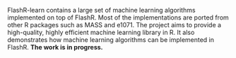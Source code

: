 FlashR-learn contains a large set of machine learning algorithms implemented
on top of FlashR. Most of the implementations are ported from other R packages
such as MASS and e1071. The project aims to provide a high-quality, highly
efficient machine learning library in R. It also demonstrates how machine
learning algorithms can be implemented in FlashR.
**The work is in progress.**
